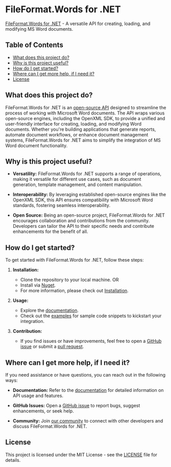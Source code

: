 # FileFormat.Words for .NET

[FileFormat.Words for .NET](https://github.com/fileformat-words/FileFormat.Words-for-.NET) - A versatile API for creating, loading, and modifying MS Word documents.

## Table of Contents

- [What does this project do?](#what-does-this-project-do)
- [Why is this project useful?](#why-is-this-project-useful)
- [How do I get started?](#how-do-i-get-started)
- [Where can I get more help, if I need it?](#where-can-i-get-more-help-if-i-need-it)
- [License](#license)

## What does this project do?

FileFormat.Words for .NET is an [open-source API](https://github.com/fileformat-words/FileFormat.Words-for-.NET) designed to streamline the process of working with Microsoft Word documents. The API wraps various open-source engines, including the OpenXML SDK, to provide a unified and user-friendly interface for creating, loading, and modifying Word documents. Whether you're building applications that generate reports, automate document workflows, or enhance document management systems, FileFormat.Words for .NET aims to simplify the integration of MS Word document functionality.

## Why is this project useful?

- **Versatility:** FileFormat.Words for .NET supports a range of operations, making it versatile for different use cases, such as document generation, template management, and content manipulation.

- **Interoperability:** By leveraging established open-source engines like the OpenXML SDK, this API ensures compatibility with Microsoft Word standards, fostering seamless interoperability.

- **Open Source:** Being an open-source project, FileFormat.Words for .NET encourages collaboration and contributions from the community. Developers can tailor the API to their specific needs and contribute enhancements for the benefit of all.

## How do I get started?

To get started with FileFormat.Words for .NET, follow these steps:

1. **Installation:**
   - Clone the repository to your local machine. OR
   - Install via [Nuget](https://www.nuget.org/packages/FileFormat.Words).
   - For more information, please check out [Installation](https://fileformat-words.github.io/FileFormat.Words-for-.NET/articles/index.html#installation).

2. **Usage:**
   - Explore the [documentation](https://fileformat-words.github.io/FileFormat.Words-for-.NET/).
   - Check out the [examples](https://github.com/fileformat-words-gists/FileFormat.Words-for-.NET/) for sample code snippets to kickstart your integration.

3. **Contribution:**
   - If you find issues or have improvements, feel free to open a [GitHub issue](https://github.com/fileformat-words/FileFormat.Words-for-.NET/issues) or submit a [pull request](https://github.com/fileformat-words/FileFormat.Words-for-.NET/pulls).

## Where can I get more help, if I need it?

If you need assistance or have questions, you can reach out in the following ways:

- **Documentation:** Refer to the [documentation](https://fileformat-words.github.io/FileFormat.Words-for-.NET) for detailed information on API usage and features.

- **GitHub Issues:** Open a [GitHub issue](https://github.com/fileformat-words/FileFormat.Words-for-.NET/issues) to report bugs, suggest enhancements, or seek help.

- **Community:** Join [our community](https://forum.fileformat.com/c/word-processing/5) to connect with other developers and discuss FileFormat.Words for .NET.

## License

This project is licensed under the MIT License - see the [LICENSE](https://github.com/fileformat-words/FileFormat.Words-for-.NET/blob/main/LICENSE) file for details.
